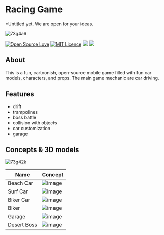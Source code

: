 # Racing Game 
*Untitled yet.
We are open for your ideas.

![73g4a6](https://user-images.githubusercontent.com/116068986/206148002-578ac15e-6236-4fef-a69f-8c51f19640df.gif)


[![Open Source Love](https://badges.frapsoft.com/os/v1/open-source.png?v=103)](https://github.com/ellerbrock/open-source-badges/)
[![MIT Licence](https://badges.frapsoft.com/os/mit/mit.png?v=103)](https://opensource.org/licenses/mit-license.php)
<img src="https://img.shields.io/badge/Android-3DDC84?style=for-the-badge&logo=android&logoColor=white" />
<img src="https://img.shields.io/badge/iOS-000000?style=for-the-badge&logo=ios&logoColor=white" />

## About
This is a fun, cartoonish, open-source mobile game filled with fun car models, characters, and props. The main game mechanic are car driving. 
## Features
- drift
- trampolines
- boss battle
- collision with objects
- car customization 
- garage 

## Concepts & 3D models

![73g42k](https://user-images.githubusercontent.com/116068986/206147585-6f34bded-6935-492c-b15c-758805a1a526.gif)

| Name           |    Concept                                                      |
| ----------------- | ------------------------------------------------------------------ |
| Beach Car | ![image](https://user-images.githubusercontent.com/116068986/206141245-774aa890-b80a-4b2d-86c7-64a03ff74e00.png)|
| Surf Car | ![image](https://user-images.githubusercontent.com/116068986/206141258-f78627bb-67da-40df-9c1b-39a142e6af18.png)|
| Biker Car| ![image](https://user-images.githubusercontent.com/116068986/206141269-fca55453-434e-4407-b1cf-023333b0f228.png)|
| Biker | ![image](https://user-images.githubusercontent.com/116068986/206145613-65fe4fb4-1a34-400f-813c-3306da3297fd.png)|
| Garage | ![image](https://user-images.githubusercontent.com/116068986/206145639-bb3d41a4-7c79-4993-a4e0-fb89d394ebd3.png)|
| Desert Boss | ![image](https://user-images.githubusercontent.com/116068986/206145649-74c485ef-6ae6-442b-8280-6a216c2bbd3a.png)|











